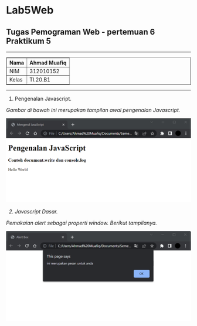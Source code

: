 # Lab5Web
## Tugas Pemograman Web - pertemuan 6 Praktikum 5

<hr>

<table border="1" cellpadding="6" cellspacing="2">
            <thead>
            <tr>
            <th>Nama </th>
            <th>Ahmad Muafiq</th>
            </tr>
            </thead>
            <tbody>
            <tr>
            <td>NIM </td>
            <td >312010152</td>
            </tr>
            <tr>
            <td>Kelas </td>
            <td>TI.20.B1</td>
            </tbody>
            </table>

<hr>

1. Pengenalan Javascript.

<i> Gambar di bawah ini merupakan tampilan awal pengenalan Javascript.

![gambar](pictures/1.png)

2. Javascript Dasar.

<i> Pemakaian alert sebagai properti window. Berikut tampilanya.

![gambar](pictures/2.png)